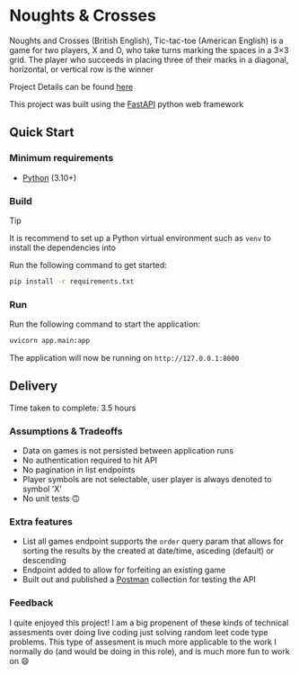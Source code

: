 # Noughts & Crosses

Noughts and Crosses (British English), Tic-tac-toe (American English) is a game for two players, X and O, who take turns marking the spaces in a 3×3 grid. The player who succeeds in placing three of their marks in a diagonal, horizontal, or vertical row is the winner

Project Details can be found [here](https://github.com/ethyca/python-takehome-2)

This project was built using the [FastAPI](https://fastapi.tiangolo.com/) python web framework

## Quick Start

### Minimum requirements

* [Python](https://www.python.org/downloads/) (3.10+)

### Build

> [!TIP]
> It is recommend to set up a Python virtual environment such as `venv` to install the dependencies into

Run the following command to get started:

```sh
pip install -r requirements.txt
```

### Run

Run the following command to start the application:

```sh
uvicorn app.main:app
```

The application will now be running on `http://127.0.0.1:8000`

## Delivery

Time taken to complete: 3.5 hours

### Assumptions & Tradeoffs

 - Data on games is not persisted between application runs
 - No authentication required to hit API
 - No pagination in list endpoints
 - Player symbols are not selectable, user player is always denoted to symbol 'X'
 - No unit tests 🙃

### Extra features

 - List all games endpoint supports the `order` query param that allows for sorting the results by the created at date/time, asceding (default) or descending
 - Endpoint added to allow for forfeiting an existing game
 - Built out and published a [Postman](https://www.postman.com/) collection for testing the API

### Feedback

I quite enjoyed this project! I am a big propenent of these kinds of technical assesments over doing live coding just solving random leet code type problems. This type of assesment is much more applicable to the work I normally do (and would be doing in this role), and is much more fun to work on 😄
